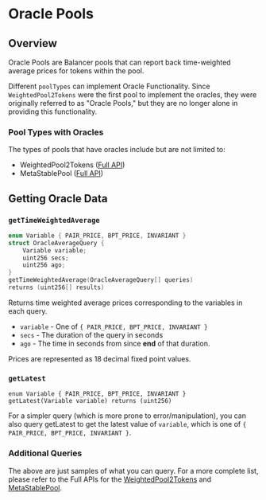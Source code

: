 # Oracle Pools

## Overview

Oracle Pools are Balancer pools that can report back time-weighted average prices for tokens within the pool.&#x20;

Different `poolTypes` can implement Oracle Functionality. Since `WeightedPool2Tokens` were the first pool to implement the oracles, they were originally referred to as "Oracle Pools," but they are no longer alone in providing this functionality.

### Pool Types with Oracles

The types of pools that have oracles include but are not limited to:

* WeightedPool2Tokens ([Full API](../../references/valuing-balancer-lp-tokens/pools/weightedpool2tokens.md))
* MetaStablePool ([Full API](../../references/valuing-balancer-lp-tokens/pools/metastablepools.md))

## Getting Oracle Data

### `getTimeWeightedAverage`

```cpp
enum Variable { PAIR_PRICE, BPT_PRICE, INVARIANT }
struct OracleAverageQuery {
    Variable variable;
    uint256 secs;
    uint256 ago;
}
getTimeWeightedAverage(OracleAverageQuery[] queries) 
returns (uint256[] results)
```

Returns time weighted average prices corresponding to the variables in each query.

* `variable` - One of `{ PAIR_PRICE, BPT_PRICE, INVARIANT }`
* `secs` - The duration of the query in seconds
* `ago` - The time in seconds from since **end** of that duration.&#x20;

Prices are represented as 18 decimal fixed point values.

### `getLatest`

```
enum Variable { PAIR_PRICE, BPT_PRICE, INVARIANT }
getLatest(Variable variable) returns (uint256)
```

For a simpler query (which is more prone to error/manipulation), you can also query getLatest to get the latest value of `variable`, which is one of `{ PAIR_PRICE, BPT_PRICE, INVARIANT }`.

### Additional Queries

The above are just samples of what you can query. For a more complete list, please refer to the Full APIs for the [WeightedPool2Tokens](../../references/valuing-balancer-lp-tokens/pools/weightedpool2tokens.md) and [MetaStablePool](../../references/valuing-balancer-lp-tokens/pools/metastablepools.md).&#x20;
